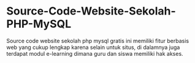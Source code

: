# Source-Code-Website-Sekolah-PHP-MySQL
Source code website sekolah php mysql gratis ini memiliki fitur berbasis web yang cukup lengkap karena selain untuk situs, di dalamnya juga terdapat modul e-learning dimana guru dan siswa memiliki hak akses. 
